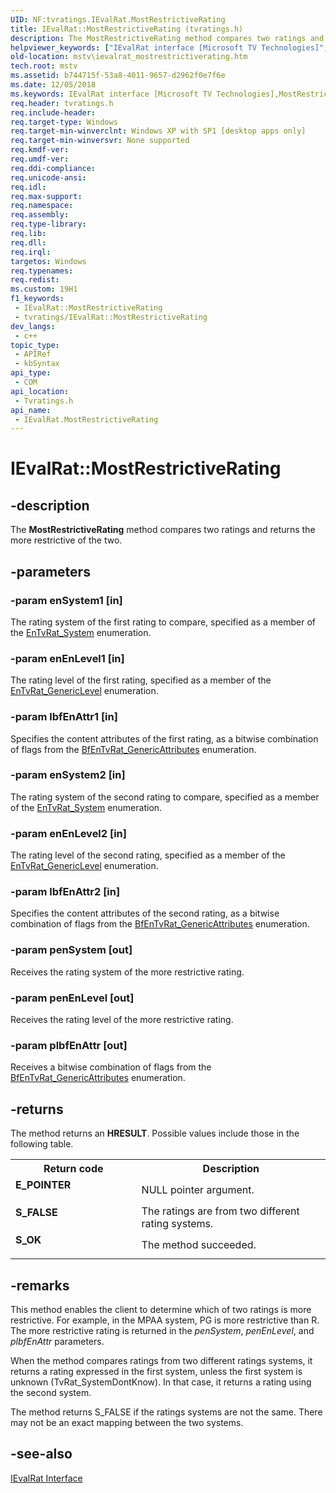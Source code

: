 ```yaml
---
UID: NF:tvratings.IEvalRat.MostRestrictiveRating
title: IEvalRat::MostRestrictiveRating (tvratings.h)
description: The MostRestrictiveRating method compares two ratings and returns the more restrictive of the two.
helpviewer_keywords: ["IEvalRat interface [Microsoft TV Technologies]","MostRestrictiveRating method","IEvalRat.MostRestrictiveRating","IEvalRat::MostRestrictiveRating","IEvalRatMostRestrictiveRating","MostRestrictiveRating","MostRestrictiveRating method [Microsoft TV Technologies]","MostRestrictiveRating method [Microsoft TV Technologies]","IEvalRat interface","mstv.ievalrat_mostrestrictiverating","tvratings/IEvalRat::MostRestrictiveRating"]
old-location: mstv\ievalrat_mostrestrictiverating.htm
tech.root: mstv
ms.assetid: b744715f-53a8-4011-9657-d2962f0e7f6e
ms.date: 12/05/2018
ms.keywords: IEvalRat interface [Microsoft TV Technologies],MostRestrictiveRating method, IEvalRat.MostRestrictiveRating, IEvalRat::MostRestrictiveRating, IEvalRatMostRestrictiveRating, MostRestrictiveRating, MostRestrictiveRating method [Microsoft TV Technologies], MostRestrictiveRating method [Microsoft TV Technologies],IEvalRat interface, mstv.ievalrat_mostrestrictiverating, tvratings/IEvalRat::MostRestrictiveRating
req.header: tvratings.h
req.include-header: 
req.target-type: Windows
req.target-min-winverclnt: Windows XP with SP1 [desktop apps only]
req.target-min-winversvr: None supported
req.kmdf-ver: 
req.umdf-ver: 
req.ddi-compliance: 
req.unicode-ansi: 
req.idl: 
req.max-support: 
req.namespace: 
req.assembly: 
req.type-library: 
req.lib: 
req.dll: 
req.irql: 
targetos: Windows
req.typenames: 
req.redist: 
ms.custom: 19H1
f1_keywords:
 - IEvalRat::MostRestrictiveRating
 - tvratings/IEvalRat::MostRestrictiveRating
dev_langs:
 - c++
topic_type:
 - APIRef
 - kbSyntax
api_type:
 - COM
api_location:
 - Tvratings.h
api_name:
 - IEvalRat.MostRestrictiveRating
---
```


# IEvalRat::MostRestrictiveRating


## -description

The <b>MostRestrictiveRating</b> method compares two ratings and returns the more restrictive of the two.

## -parameters

### -param enSystem1 [in]

The rating system of the first rating to compare, specified as a member of the <a href="/previous-versions/windows/desktop/api/tvratings/ne-tvratings-entvrat_system">EnTvRat_System</a> enumeration.

### -param enEnLevel1 [in]

The rating level of the first rating, specified as a member of the <a href="/previous-versions/windows/desktop/api/tvratings/ne-tvratings-entvrat_genericlevel">EnTvRat_GenericLevel</a> enumeration.

### -param lbfEnAttr1 [in]

Specifies the content attributes of the first rating, as a bitwise combination of flags from the <a href="/previous-versions/windows/desktop/api/tvratings/ne-tvratings-bfentvrat_genericattributes">BfEnTvRat_GenericAttributes</a> enumeration.

### -param enSystem2 [in]

The rating system of the second rating to compare, specified as a member of the <a href="/previous-versions/windows/desktop/api/tvratings/ne-tvratings-entvrat_system">EnTvRat_System</a> enumeration.

### -param enEnLevel2 [in]

The rating level of the second rating, specified as a member of the <a href="/previous-versions/windows/desktop/api/tvratings/ne-tvratings-entvrat_genericlevel">EnTvRat_GenericLevel</a> enumeration.

### -param lbfEnAttr2 [in]

Specifies the content attributes of the second rating, as a bitwise combination of flags from the <a href="/previous-versions/windows/desktop/api/tvratings/ne-tvratings-bfentvrat_genericattributes">BfEnTvRat_GenericAttributes</a> enumeration.

### -param penSystem [out]

Receives the rating system of the more restrictive rating.

### -param penEnLevel [out]

Receives the rating level of the more restrictive rating.

### -param plbfEnAttr [out]

Receives a bitwise combination of flags from the <a href="/previous-versions/windows/desktop/api/tvratings/ne-tvratings-bfentvrat_genericattributes">BfEnTvRat_GenericAttributes</a> enumeration.

## -returns

The method returns an <b>HRESULT</b>. Possible values include those in the following table.

<table>
<tr>
<th>Return code</th>
<th>Description</th>
</tr>
<tr>
<td width="40%">
<dl>
<dt><b>E_POINTER</b></dt>
</dl>
</td>
<td width="60%">
NULL pointer argument.

</td>
</tr>
<tr>
<td width="40%">
<dl>
<dt><b>S_FALSE</b></dt>
</dl>
</td>
<td width="60%">
The ratings are from two different rating systems.

</td>
</tr>
<tr>
<td width="40%">
<dl>
<dt><b>S_OK</b></dt>
</dl>
</td>
<td width="60%">
The method succeeded.

</td>
</tr>
</table>

## -remarks

This method enables the client to determine which of two ratings is more restrictive. For example, in the MPAA system, PG is more restrictive than R. The more restrictive rating is returned in the <i>penSystem</i>, <i>penEnLevel</i>, and <i>plbfEnAttr</i> parameters.

When the method compares ratings from two different ratings systems, it returns a rating expressed in the first system, unless the first system is unknown (TvRat_SystemDontKnow). In that case, it returns a rating using the second system.

The method returns S_FALSE if the ratings systems are not the same. There may not be an exact mapping between the two systems.

## -see-also

<a href="/previous-versions/windows/desktop/api/tvratings/nn-tvratings-ievalrat">IEvalRat Interface</a>